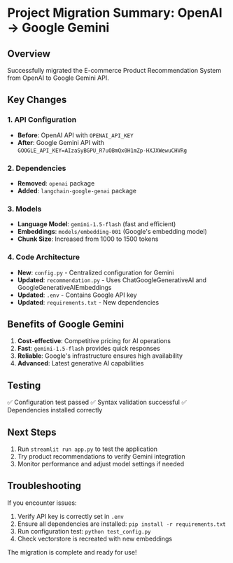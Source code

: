 # Project Migration Summary: OpenAI → Google Gemini

## Overview
Successfully migrated the E-commerce Product Recommendation System from OpenAI to Google Gemini API.

## Key Changes

### 1. API Configuration
- **Before**: OpenAI API with `OPENAI_API_KEY`
- **After**: Google Gemini API with `GOOGLE_API_KEY=AIzaSyBGPU_R7uOBmQx0H1mZp-HXJXWewuCHVRg`

### 2. Dependencies
- **Removed**: `openai` package
- **Added**: `langchain-google-genai` package

### 3. Models
- **Language Model**: `gemini-1.5-flash` (fast and efficient)
- **Embeddings**: `models/embedding-001` (Google's embedding model)
- **Chunk Size**: Increased from 1000 to 1500 tokens

### 4. Code Architecture
- **New**: `config.py` - Centralized configuration for Gemini
- **Updated**: `recommendation.py` - Uses ChatGoogleGenerativeAI and GoogleGenerativeAIEmbeddings
- **Updated**: `.env` - Contains Google API key
- **Updated**: `requirements.txt` - New dependencies

## Benefits of Google Gemini
1. **Cost-effective**: Competitive pricing for AI operations
2. **Fast**: `gemini-1.5-flash` provides quick responses
3. **Reliable**: Google's infrastructure ensures high availability
4. **Advanced**: Latest generative AI capabilities

## Testing
✅ Configuration test passed
✅ Syntax validation successful
✅ Dependencies installed correctly

## Next Steps
1. Run `streamlit run app.py` to test the application
2. Try product recommendations to verify Gemini integration
3. Monitor performance and adjust model settings if needed

## Troubleshooting
If you encounter issues:
1. Verify API key is correctly set in `.env`
2. Ensure all dependencies are installed: `pip install -r requirements.txt`
3. Run configuration test: `python test_config.py`
4. Check vectorstore is recreated with new embeddings

The migration is complete and ready for use!
